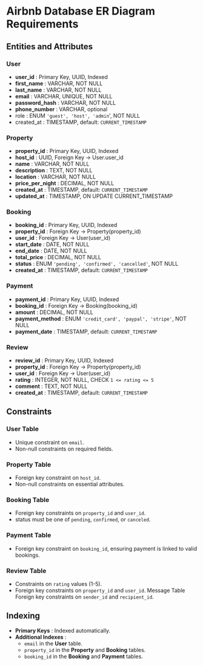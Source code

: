 # Airbnb Database ER Diagram Requirements

## Entities and Attributes

### User
- **user_id** : Primary Key, UUID, Indexed
- **first_name** : VARCHAR, NOT NULL
- **last_name** : VARCHAR, NOT NULL
- **email** : VARCHAR, UNIQUE, NOT NULL
- **password_hash** : VARCHAR, NOT NULL
- **phone_number** : VARCHAR, optional
- role : ENUM `'guest', 'host', 'admin`', NOT NULL
- created_at : TIMESTAMP, default: `CURRENT_TIMESTAMP`

### Property
- **property_id** : Primary Key, UUID, Indexed
- **host_id** : UUID, Foreign Key → User.user_id
- **name** : VARCHAR, NOT NULL
- **description** : TEXT, NOT NULL
- **location** : VARCHAR, NOT NULL
- **price_per_night** : DECIMAL, NOT NULL
- **created_at** : TIMESTAMP, default: `CURRENT_TIMESTAMP`
- **updated_at** :  TIMESTAMP, ON UPDATE CURRENT_TIMESTAMP

### Booking
- **booking_id** : Primary Key, UUID, Indexed  
- **property_id** : Foreign Key → Property(property_id)  
- **user_id** : Foreign Key → User(user_id)  
- **start_date** : DATE, NOT NULL  
- **end_date** : DATE, NOT NULL  
- **total_price** : DECIMAL, NOT NULL  
- **status** : ENUM `'pending', 'confirmed', 'cancelled'`, NOT NULL  
- **created_at** : TIMESTAMP, default: `CURRENT_TIMESTAMP`  

### Payment
- **payment_id** : Primary Key, UUID, Indexed  
- **booking_id** : Foreign Key → Booking(booking_id)  
- **amount** : DECIMAL, NOT NULL  
- **payment_method** : ENUM `'credit_card', 'paypal', 'stripe'`, NOT NULL  
- **payment_date** : TIMESTAMP, default: `CURRENT_TIMESTAMP`


### Review
- **review_id** : Primary Key, UUID, Indexed  
- **property_id** : Foreign Key → Property(property_id)  
- **user_id** : Foreign Key → User(user_id)  
- **rating** : INTEGER, NOT NULL, CHECK `1 <= rating <= 5`  
- **comment** : TEXT, NOT NULL  
- **created_at** : TIMESTAMP, default: `CURRENT_TIMESTAMP` 


## Constraints

### User Table

- Unique constraint on `email`.
- Non-null constraints on required fields.

### Property Table

- Foreign key constraint on `host_id`.
- Non-null constraints on essential attributes.

### Booking Table

- Foreign key constraints on `property_id` and `user_id`.
- status must be one of `pending`, `confirmed`, or `canceled`.

### Payment Table

- Foreign key constraint on `booking_id`, ensuring payment is linked to valid bookings.

### Review Table

- Constraints on `rating` values (1-5).
- Foreign key constraints on `property_id` and `user_id`.
Message Table
Foreign key constraints on `sender_id` and `recipient_id`.


## Indexing

- **Primary Keys** : Indexed automatically.
- **Additional Indexes** :
     - `email` in the **User** table.
     - `property_id` in the **Property** and **Booking** tables.
     - `booking_id` in the **Booking** and **Payment** tables.
